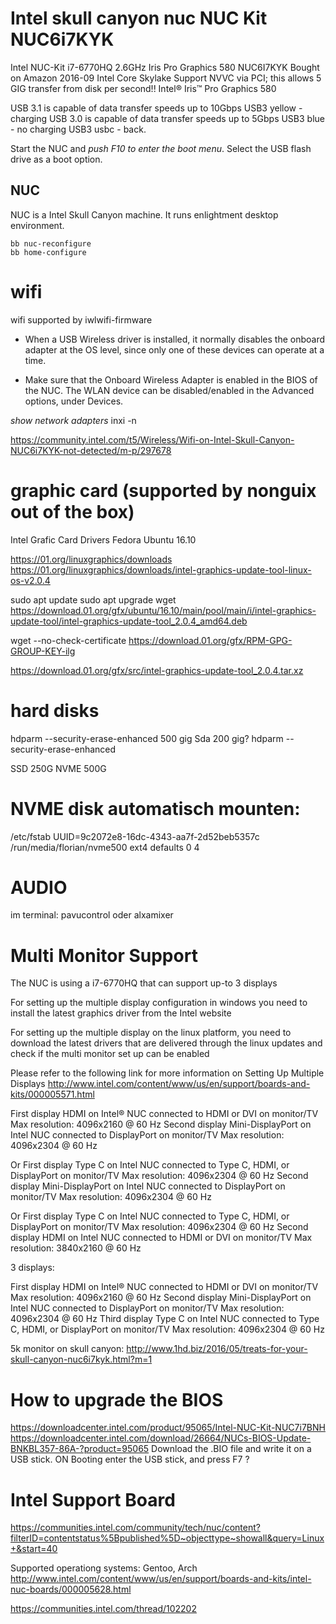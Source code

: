 # Intel skull canyon nuc NUC Kit NUC6i7KYK

Intel NUC-Kit i7-6770HQ 2.6GHz Iris Pro Graphics 580 NUC6I7KYK
Bought on Amazon 2016-09
Intel Core Skylake
Support NVVC via PCI; this allows 5 GIG transfer from disk per second!!
Intel® Iris™ Pro Graphics 580

USB 3.1 is capable of data transfer speeds up to 10Gbps
USB3 yellow - charging    USB 3.0 is capable of data transfer speeds up to 5Gbps
USB3 blue - no charging
USB3 usbc - back.

Start the NUC and *push F10 to enter the boot menu*. Select the USB flash drive as a boot option.




## NUC

NUC is a Intel Skull Canyon machine. It runs enlightment desktop environment.

```
bb nuc-reconfigure
bb home-configure

```




# wifi

wifi supported by iwlwifi-firmware

- When a USB Wireless driver is installed, it normally disables the onboard adapter at the OS level, since only one of these devices can operate at a time.

- Make sure that the Onboard Wireless Adapter is enabled in the BIOS of the NUC. The WLAN device can be disabled/enabled in the Advanced options, under Devices.

*show network adapters*
inxi -n

https://community.intel.com/t5/Wireless/Wifi-on-Intel-Skull-Canyon-NUC6i7KYK-not-detected/m-p/297678

# graphic card (supported by nonguix out of the box)
Intel Grafic Card Drivers
Fedora
Ubuntu 16.10 

https://01.org/linuxgraphics/downloads
https://01.org/linuxgraphics/downloads/intel-graphics-update-tool-linux-os-v2.0.4

sudo apt update sudo apt upgrade
wget https://download.01.org/gfx/ubuntu/16.10/main/pool/main/i/intel-graphics-update-tool/intel-graphics-update-tool_2.0.4_amd64.deb

wget --no-check-certificate https://download.01.org/gfx/RPM-GPG-GROUP-KEY-ilg

https://download.01.org/gfx/src/intel-graphics-update-tool_2.0.4.tar.xz

# hard disks

hdparm --security-erase-enhanced
500 gig
Sda 200 gig?
hdparm --security-erase-enhanced

SSD    250G
NVME   500G


# NVME disk automatisch mounten:
/etc/fstab
UUID=9c2072e8-16dc-4343-aa7f-2d52beb5357c /run/media/florian/nvme500  ext4     defaults  0 4

# AUDIO
im terminal: pavucontrol  oder alxamixer



# Multi Monitor Support

The NUC is using a  i7-6770HQ that can support up-to 3 displays

For setting up the multiple display configuration in windows you need to install the latest graphics driver from the Intel website

For setting up the multiple display on the linux platform, you need to download the latest drivers that are delivered through the linux updates and check if the multi monitor set up can be enabled

Please refer to the following link for more information on Setting Up Multiple Displays
http://www.intel.com/content/www/us/en/support/boards-and-kits/000005571.html

First display
HDMI on Intel® NUC connected to HDMI or DVI on monitor/TV
Max resolution: 4096x2160 @ 60 Hz
Second display
Mini-DisplayPort on Intel NUC connected to DisplayPort on monitor/TV
Max resolution: 4096x2304 @ 60 Hz

Or
First display
Type C on Intel NUC connected to Type C, HDMI, or DisplayPort on monitor/TV
Max resolution: 4096x2304 @ 60 Hz
Second display
Mini-DisplayPort on Intel NUC connected to DisplayPort on monitor/TV
Max resolution: 4096x2304 @ 60 Hz

Or
First display
Type C on Intel NUC connected to Type C, HDMI, or DisplayPort on monitor/TV
Max resolution: 4096x2304 @ 60 Hz
Second display
HDMI on Intel NUC connected to HDMI or DVI on monitor/TV
Max resolution: 3840x2160 @ 60 Hz



3 displays:


First display
HDMI on Intel® NUC connected to HDMI or DVI on monitor/TV
Max resolution: 4096x2160 @ 60 Hz
Second display
Mini-DisplayPort on Intel NUC connected to DisplayPort on monitor/TV
Max resolution: 4096x2304 @ 60 Hz
Third display
Type C on Intel NUC connected to Type C, HDMI, or DisplayPort on monitor/TV
Max resolution: 4096x2304 @ 60 Hz

5k monitor on skull canyon: http://www.1hd.biz/2016/05/treats-for-your-skull-canyon-nuc6i7kyk.html?m=1

# How to upgrade the BIOS
https://downloadcenter.intel.com/product/95065/Intel-NUC-Kit-NUC7i7BNH
https://downloadcenter.intel.com/download/26664/NUCs-BIOS-Update-BNKBL357-86A-?product=95065
Download the  .BIO file and write it on a USB stick.
ON Booting enter the USB stick, and press F7 ?

# Intel Support Board
https://communities.intel.com/community/tech/nuc/content?filterID=contentstatus%5Bpublished%5D~objecttype~showall&query=Linux+&start=40

Supported operationg systems: Gentoo, Arch
http://www.intel.com/content/www/us/en/support/boards-and-kits/intel-nuc-boards/000005628.html

https://communities.intel.com/thread/102202



